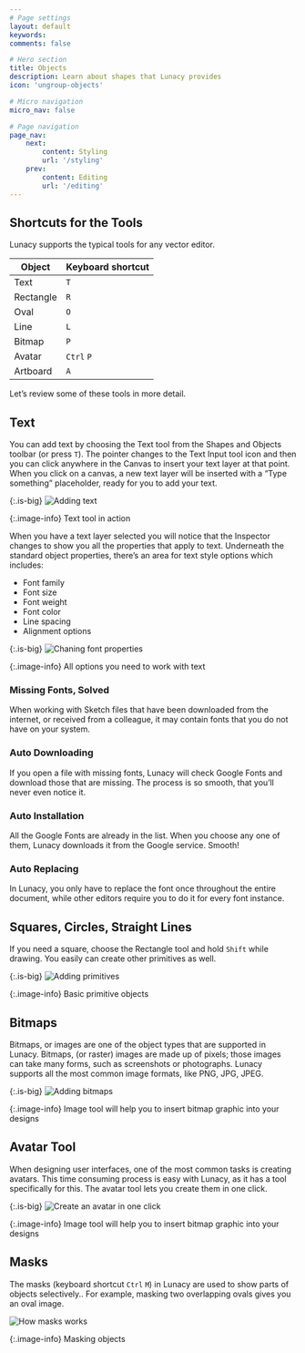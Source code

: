 ```yaml
---
# Page settings
layout: default
keywords:
comments: false

# Hero section
title: Objects
description: Learn about shapes that Lunacy provides
icon: 'ungroup-objects'

# Micro navigation
micro_nav: false

# Page navigation
page_nav:
    next:
        content: Styling
        url: '/styling'
    prev:
        content: Editing
        url: '/editing'
---
```


## Shortcuts for the Tools

Lunacy supports the typical tools for any vector editor.

<table>
  <thead>
    <tr>
      <th>Object</th>
      <th>Keyboard shortcut</th>
    </tr>
  </thead>
  <tbody>
    <tr>
      <td>Text</td>
      <td><code>T</code></td>
    </tr>
    <tr>
      <td>Rectangle </td>
      <td><code>R</code></td>
    </tr>
    <tr>
      <td>Oval</td>
      <td><code>O</code></td>
    </tr>
    <tr>
      <td>Line</td>
      <td><code>L</code></td>
    </tr>
    <tr>
      <td>Bitmap</td>
      <td><code>P</code></td>
    </tr>
    <tr>
      <td>Avatar</td>
      <td><code>Ctrl</code> <code>P</code></td>
    </tr>
    <tr>
      <td>Artboard</td>
      <td><code>A</code></td>
    </tr>
  </tbody>
</table>


Let’s review some of these tools in more detail.

## Text

You can add text by choosing the Text tool from the Shapes and Objects toolbar (or press `T`). The pointer changes to the Text Input tool icon and then you can click anywhere in the Canvas to insert your text layer at that point. When you click on a canvas, a new text layer will be inserted with a “Type something” placeholder, ready for you to add your text.

{:.is-big}
![Adding text](public/objects_adding_text.png)

{:.image-info}
Text tool in action

When you have a text layer selected you will notice that the Inspector changes to show you all the properties that apply to text. Underneath the standard object properties, there’s an area for text style options which includes:

* Font family
* Font size
* Font weight
* Font color
* Line spacing
* Alignment options

{:.is-big}
![Chaning font properties](public/objects_editing_text.png)

{:.image-info}
All options you need to work with text

### Missing Fonts, Solved

When working with Sketch files that have been downloaded from the internet, or received from a colleague, it may contain fonts that you do not have on your system.

### Auto Downloading

If you open a file with missing fonts, Lunacy will check Google Fonts and download those that are missing. The process is so smooth, that you’ll never even notice it.

### Auto Installation

All the Google Fonts are already in the list. When you choose any one of them, Lunacy downloads it from the Google service. Smooth!

### Auto Replacing

In Lunacy, you only have to replace the font once throughout the entire document, while other editors require you to do it for every font instance.

[//]: # (Maybe we should cut the above into couple sentences - ib)

## Squares, Circles, Straight Lines

If you need a square, choose the Rectangle tool and hold `Shift` while drawing. You easily can create other primitives as well.

{:.is-big}
![Adding primitives](public/objects_adding_primitives.png)

{:.image-info}
Basic primitive objects

## Bitmaps

Bitmaps, or images are one of the object types that are supported in Lunacy. Bitmaps, (or raster) images are made up of pixels; those images can take many forms, such as screenshots or photographs. Lunacy supports all the most common image formats, like PNG, JPG, JPEG.

{:.is-big}
![Adding bitmaps](public/objects_bitmaps.png)

{:.image-info}
Image tool will help you to insert bitmap graphic into your designs

## Avatar Tool

When designing user interfaces, one of the most common tasks is creating avatars. This time consuming process is easy with Lunacy, as it has a tool specifically for this. The avatar tool lets you create them in one click.

{:.is-big}
![Create an avatar in one click](public/objects_avatars.png)

{:.image-info}
Image tool will help you to insert bitmap graphic into your designs

## Masks

The masks (keyboard shortcut `Ctrl` `M`) in Lunacy are used to show parts of objects selectively.. For example, masking two overlapping ovals gives you an oval image.

![How masks works](public/objects_masks.png)

{:.image-info}
Masking objects
